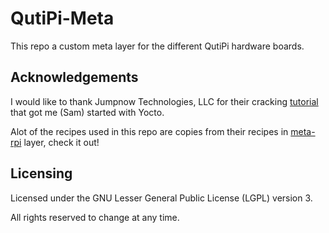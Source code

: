 # QutiPi-Meta

This repo a custom meta layer for the different QutiPi hardware boards.

## Acknowledgements

I would like to thank Jumpnow Technologies, LLC for their cracking [tutorial](http://www.jumpnowtek.com/rpi/Raspberry-Pi-Systems-with-Yocto.html) that got me (Sam) started with Yocto. 

Alot of the recipes used in this repo are copies from their recipes in [meta-rpi](https://github.com/jumpnow/meta-rpi) layer, check it out!

## Licensing

Licensed under the GNU Lesser General Public License (LGPL) version 3.

All rights reserved to change at any time.

